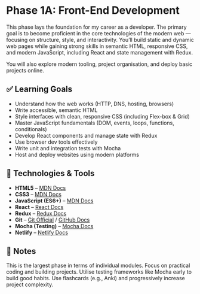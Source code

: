 # Phase 1A: Front-End Development

This phase lays the foundation for my career as a developer. The primary goal is to become proficient in the core technologies of the modern web — focusing on structure, style, and interactivity. You’ll build static and dynamic web pages while gaining strong skills in semantic HTML, responsive CSS, and modern JavaScript, including React and state management with Redux.

You will also explore modern tooling, project organisation, and deploy basic projects online.

## ✅ Learning Goals

- Understand how the web works (HTTP, DNS, hosting, browsers)
- Write accessible, semantic HTML
- Style interfaces with clean, responsive CSS (including Flex-box & Grid)
- Master JavaScript fundamentals (DOM, events, loops, functions, conditionals)
- Develop React components and manage state with Redux
- Use browser dev tools effectively
- Write unit and integration tests with Mocha
- Host and deploy websites using modern platforms

## 🧰 Technologies & Tools

- **HTML5** – [MDN Docs](https://developer.mozilla.org/en-US/docs/Web/HTML)  
- **CSS3** – [MDN Docs](https://developer.mozilla.org/en-US/docs/Web/CSS)  
- **JavaScript (ES6+)** – [MDN Docs](https://developer.mozilla.org/en-US/docs/Web/JavaScript)  
- **React** – [React Docs](https://reactjs.org/docs/getting-started.html)  
- **Redux** – [Redux Docs](https://redux.js.org/introduction/getting-started)  
- **Git** – [Git Official](https://git-scm.com/doc) / [GitHub Docs](https://docs.github.com/)  
- **Mocha (Testing)** – [Mocha Docs](https://mochajs.org/)  
- **Netlify** – [Netlify Docs](https://docs.netlify.com/)

## 📌 Notes

This is the largest phase in terms of individual modules. Focus on practical coding and building projects. Utilise testing frameworks like Mocha early to build good habits. Use flashcards (e.g., Anki) and progressively increase project complexity.
